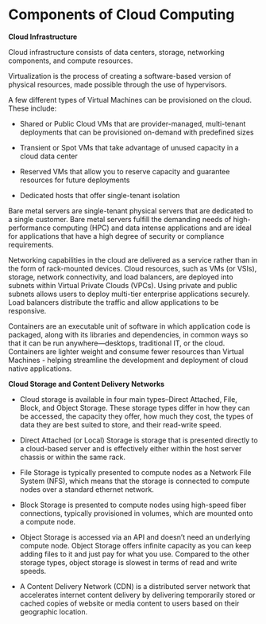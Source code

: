 # Components of Cloud Computing

__Cloud Infrastructure__

Cloud infrastructure consists of data centers, storage, networking components, and compute resources.

Virtualization is the process of creating a software-based version of physical resources, made possible through the use of hypervisors. 

A few different types of Virtual Machines can be provisioned on the cloud. These include:

- Shared or Public Cloud VMs that are provider-managed, multi-tenant deployments that can be provisioned on-demand with predefined sizes

- Transient or Spot VMs that take advantage of unused capacity in a cloud data center

- Reserved VMs that allow you to reserve capacity and guarantee resources for future deployments 

- Dedicated hosts that offer single-tenant isolation

Bare metal servers are single-tenant physical servers that are dedicated to a single customer. Bare metal servers fulfill the demanding needs of high-performance computing (HPC) and data intense applications and are ideal for applications that have a high degree of security or compliance requirements.

Networking capabilities in the cloud are delivered as a service rather than in the form of rack-mounted devices. Cloud resources, such as VMs (or VSIs), storage, network connectivity, and load balancers, are deployed into subnets within Virtual Private Clouds (VPCs). Using private and public subnets allows users to deploy multi-tier enterprise applications securely. Load balancers distribute the traffic and allow applications to be responsive.

Containers are an executable unit of software in which application code is packaged, along with its libraries and dependencies, in common ways so that it can be run anywhere—desktops, traditional IT, or the cloud. Containers are lighter weight and consume fewer resources than Virtual Machines - helping streamline the development and deployment of cloud native applications. 

__Cloud Storage and Content Delivery Networks__

- Cloud storage is available in four main types–Direct Attached, File, Block, and Object Storage. These storage types differ in how they can be accessed, the capacity they offer, how much they cost, the types of data they are best suited to store, and their read-write speed.

- Direct Attached (or Local) Storage is storage that is presented directly to a cloud-based server and is effectively either within the host server chassis or within the same rack.

- File Storage is typically presented to compute nodes as a Network File System (NFS), which means that the storage is connected to compute nodes over a standard ethernet network.

- Block Storage is presented to compute nodes using high-speed fiber connections, typically provisioned in volumes, which are mounted onto a compute node.  

- Object Storage is accessed via an API and doesn’t need an underlying compute node. Object Storage offers infinite capacity as you can keep adding files to it and just pay for what you use. Compared to the other storage types, object storage is slowest in terms of read and write speeds. 

- A Content Delivery Network (CDN) is a distributed server network that accelerates internet content delivery by delivering temporarily stored or cached copies of website or media content to users based on their geographic location. 